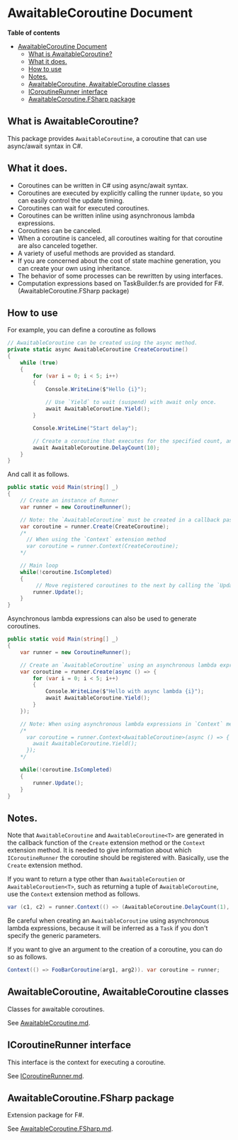 # AwaitableCoroutine Document

**Table of contents**
- [AwaitableCoroutine Document](#awaitablecoroutine-document)
  - [What is AwaitableCoroutine?](#what-is-awaitablecoroutine)
  - [What it does.](#what-it-does)
  - [How to use](#how-to-use)
  - [Notes.](#notes)
  - [AwaitableCoroutine, AwaitableCoroutine<T> classes](#awaitablecoroutine-awaitablecoroutinet-classes)
  - [ICoroutineRunner interface](#icoroutinerunner-interface)
  - [AwaitableCoroutine.FSharp package](#awaitablecoroutinefsharp-package)


## What is AwaitableCoroutine?

This package provides `AwaitableCoroutine`, a coroutine that can use async/await syntax in C#.

## What it does.

* Coroutines can be written in C# using async/await syntax.
* Coroutines are executed by explicitly calling the runner `Update`, so you can easily control the update timing.
* Coroutines can wait for executed coroutines.
* Coroutines can be written inline using asynchronous lambda expressions.
* Coroutines can be canceled.
* When a coroutine is canceled, all coroutines waiting for that coroutine are also canceled together.
* A variety of useful methods are provided as standard.
* If you are concerned about the cost of state machine generation, you can create your own using inheritance.
* The behavior of some processes can be rewritten by using interfaces.
* Computation expressions based on TaskBuilder.fs are provided for F#. (AwaitableCoroutine.FSharp package)


## How to use

For example, you can define a coroutine as follows

```csharp
// AwaitableCoroutine can be created using the async method.
private static async AwaitableCoroutine CreateCoroutine()
{
    while (true)
    {
        for (var i = 0; i < 5; i++)
        {
            Console.WriteLine($"Hello {i}");
            
            // Use `Yield` to wait (suspend) with await only once.
            await AwaitableCoroutine.Yield();
        }

        Console.WriteLine("Start delay");

        // Create a coroutine that executes for the specified count, and wait with `await`.
        await AwaitableCoroutine.DelayCount(10);
    }
}
```

And call it as follows.

```csharp
public static void Main(string[] _)
{
    // Create an instance of Runner
    var runner = new CoroutineRunner();

    // Note: the `AwaitableCoroutine` must be created in a callback passed to the `Create` or `Context` extension methods
    var coroutine = runner.Create(CreateCoroutine);
    /*
      // When using the `Context` extension method
      var coroutine = runner.Context(CreateCoroutine);
    */

    // Main loop
    while(!coroutine.IsCompleted)
    {
         // Move registered coroutines to the next by calling the `Update` extension method of ICoroutineRunner
        runner.Update();
    }
}
```

Asynchronous lambda expressions can also be used to generate coroutines.

```csharp
public static void Main(string[] _)
{
    var runner = new CoroutineRunner();

    // Create an `AwaitableCoroutine` using an asynchronous lambda expression.
    var coroutine = runner.Create(async () => {
        for (var i = 0; i < 5; i++)
        {
            Console.WriteLine($"Hello with async lambda {i}");
            await AwaitableCoroutine.Yield();
        }
    });

    // Note: When using asynchronous lambda expressions in `Context` methods, Explicit declaration of generic parameters is required.
    /*
      var coroutine = runner.Context<AwaitableCoroutine>(async () => {
        await AwaitableCoroutine.Yield();
      });
    */

    while(!coroutine.IsCompleted)
    {
        runner.Update();
    }
}
```

## Notes.

Note that `AwaitableCoroutine` and `AwaitableCoroutine<T>` are generated in the callback function of the `Create` extension method or the `Context` extension method.
It is needed to give information about which `ICoroutineRunner` the coroutine should be registered with.
Basically, use the `Create` extension method.

If you want to return a type other than `AwaitableCoroutien` or `AwaitableCoroutien<T>`, such as returning a tuple of `AwaitableCoroutine`, use the `Context` extension method as follows.

```csharp
var (c1, c2) = runner.Context(() => (AwaitableCoroutine.DelayCount(1), AwaitableCoroutine.DelayCount(1)));
````

Be careful when creating an `AwaitableCoroutine` using asynchronous lambda expressions, because it will be inferred as a `Task` if you don't specify the generic parameters.

If you want to give an argument to the creation of a coroutine, you can do so as follows.

```csharp
Context(() => FooBarCoroutine(arg1, arg2)). var coroutine = runner;
```

## AwaitableCoroutine, AwaitableCoroutine<T> classes

Classes for awaitable coroutines.

See [AwaitableCoroutine.md](AwaitableCoroutine.md).

## ICoroutineRunner interface

This interface is the context for executing a coroutine.

See [ICoroutineRunner.md](ICoroutineRunner.md).

## AwaitableCoroutine.FSharp package

Extension package for F#.

See [AwaitableCoroutine.FSharp.md](AwaitableCoroutine.FSharp.md).

<!-- 
## AwaitableCoroutine.Altseed2 package

Extension package for the Altseed2 game engine.

See [AwaitableCoroutine.Altseed2.md](AwaitableCoroutine.Altseed2.md). -->
